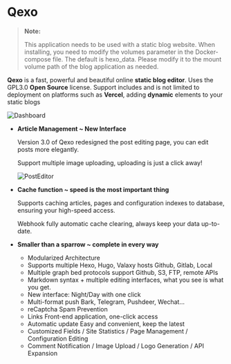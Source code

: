 # Qexo
> **Note:**
> 
>This application needs to be used with a static blog website. When installing, you need to modify the volumes parameter in the Docker-compose file. The default is hexo_data. Please modify it to the mount volume path of the blog application as needed.

**Qexo** is a fast, powerful and beautiful online **static blog editor**. Uses the GPL3.0 **Open Source** license. Support includes and is not limited to deployment on platforms such as **Vercel**, adding **dynamic** elements to your static blogs

![Dashboard](https://s2.loli.net/2024/07/19/r1XJPHnYANKbcRl.png)

- **Article Management ~ New Interface**

  Version 3.0 of Qexo redesigned the post editing page, you can edit posts more elegantly.

  Support multiple image uploading, uploading is just a click away!

  ![PostEditor](https://s2.loli.net/2024/07/19/q3LlJutFDCvpbMh.png)

- **Cache function ~ speed is the most important thing**

  Supports caching articles, pages and configuration indexes to database, ensuring your high-speed access.

  Webhook fully automatic cache clearing, always keep your data up-to-date.

- **Smaller than a sparrow ~ complete in every way**

  - Modularized Architecture
  - Supports multiple Hexo, Hugo, Valaxy hosts Github, Gitlab, Local
  - Multiple graph bed protocols support Github, S3, FTP, remote APIs
  - Markdown syntax + multiple editing interfaces, what you see is what you get.
  - New interface: Night/Day with one click
  - Multi-format push Bark, Telegram, Pushdeer, Wechat...
  - reCaptcha Spam Prevention
  - Links Front-end application, one-click access
  - Automatic update Easy and convenient, keep the latest
  - Customized Fields / Site Statistics / Page Management / Configuration Editing
  - Comment Notification / Image Upload / Logo Generation / API Expansion
